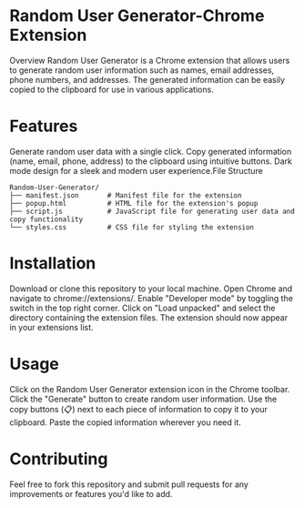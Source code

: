 # Random User Generator-Chrome Extension
Overview
Random User Generator is a Chrome extension that allows users to generate random user information such as names, email addresses, phone numbers, and addresses. The generated information can be easily copied to the clipboard for use in various applications.

# Features
Generate random user data with a single click.
Copy generated information (name, email, phone, address) to the clipboard using intuitive buttons.
Dark mode design for a sleek and modern user experience.File Structure
```
Random-User-Generator/
├── manifest.json       # Manifest file for the extension
├── popup.html          # HTML file for the extension's popup
├── script.js           # JavaScript file for generating user data and copy functionality
└── styles.css          # CSS file for styling the extension
```
# Installation
Download or clone this repository to your local machine.
Open Chrome and navigate to chrome://extensions/.
Enable "Developer mode" by toggling the switch in the top right corner.
Click on "Load unpacked" and select the directory containing the extension files.
The extension should now appear in your extensions list.

# Usage
Click on the Random User Generator extension icon in the Chrome toolbar.
Click the "Generate" button to create random user information.
Use the copy buttons (📋) next to each piece of information to copy it to your clipboard.
Paste the copied information wherever you need it.

# Contributing
Feel free to fork this repository and submit pull requests for any improvements or features you'd like to add.
